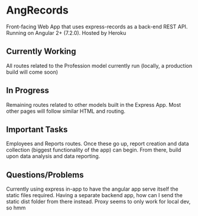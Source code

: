 # AngRecords

Front-facing Web App that uses express-records as a back-end REST API. Running on Angular 2+ (7.2.0). Hosted by Heroku

## Currently Working

All routes related to the Profession model currently run (locally, a production build will come soon)

## In Progress

Remaining routes related to other models built in the Express App. Most other pages will follow similar HTML and routing.

## Important Tasks

Employees and Reports routes. Once these go up, report creation and data collection (biggest functionality of the app)
can begin. From there, build upon data analysis and data reporting.

## Questions/Problems

Currently using express in-app to have the angular app serve itself the static files required. Having a separate backend
app, how can I send the static dist folder from there instead. Proxy seems to only work for local dev, so hmm
